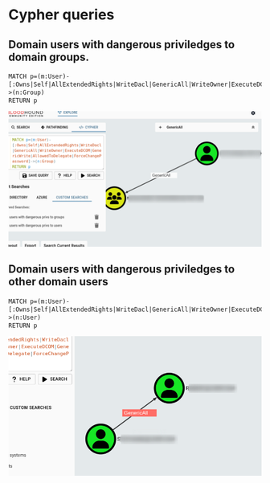 # Cypher queries

## Domain users with dangerous priviledges to domain groups.
```
MATCH p=(m:User)-[:Owns|Self|AllExtendedRights|WriteDacl|GenericAll|WriteOwner|ExecuteDCOM|GenericWrite|AllowedToDelegate|ForceChangePassword]->(n:Group)
RETURN p
```
![g](img/group.png)


## Domain users with dangerous priviledges to other domain users
```
MATCH p=(m:User)-[:Owns|Self|AllExtendedRights|WriteDacl|GenericAll|WriteOwner|ExecuteDCOM|GenericWrite|AllowedToDelegate|ForceChangePassword]->(n:User)
RETURN p
```
![u](img/user.png)

